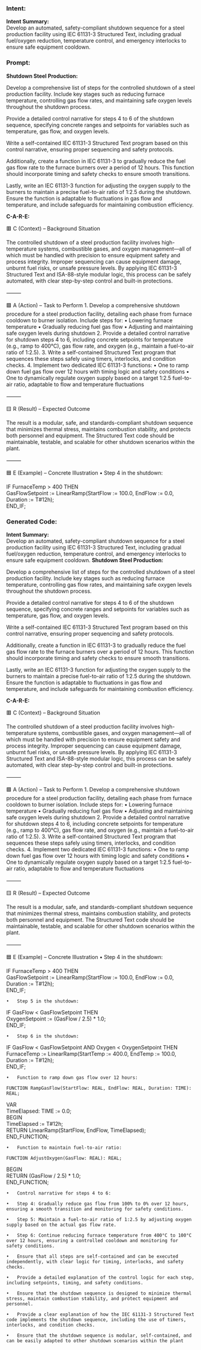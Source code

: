 ### Intent:
**Intent Summary:**  
Develop an automated, safety-compliant shutdown sequence for a steel production facility using IEC 61131-3 Structured Text, including gradual fuel/oxygen reduction, temperature control, and emergency interlocks to ensure safe equipment cooldown.

### Prompt:
**Shutdown Steel Production:**

Develop a comprehensive list of steps for the controlled shutdown of a steel production facility. Include key stages such as reducing furnace temperature, controlling gas flow rates, and maintaining safe oxygen levels throughout the shutdown process.

Provide a detailed control narrative for steps 4 to 6 of the shutdown sequence, specifying concrete ranges and setpoints for variables such as temperature, gas flow, and oxygen levels.

Write a self-contained IEC 61131-3 Structured Text program based on this control narrative, ensuring proper sequencing and safety protocols.

Additionally, create a function in IEC 61131-3 to gradually reduce the fuel gas flow rate to the furnace burners over a period of 12 hours. This function should incorporate timing and safety checks to ensure smooth transitions.

Lastly, write an IEC 61131-3 function for adjusting the oxygen supply to the burners to maintain a precise fuel-to-air ratio of 1:2.5 during the shutdown. Ensure the function is adaptable to fluctuations in gas flow and temperature, and include safeguards for maintaining combustion efficiency.

**C-A-R-E:**

🟥 C (Context) – Background Situation

The controlled shutdown of a steel production facility involves high-temperature systems, combustible gases, and oxygen management—all of which must be handled with precision to ensure equipment safety and process integrity. Improper sequencing can cause equipment damage, unburnt fuel risks, or unsafe pressure levels. By applying IEC 61131-3 Structured Text and ISA-88-style modular logic, this process can be safely automated, with clear step-by-step control and built-in protections.

⸻

🟩 A (Action) – Task to Perform
	1.	Develop a comprehensive shutdown procedure for a steel production facility, detailing each phase from furnace cooldown to burner isolation. Include steps for:
	•	Lowering furnace temperature
	•	Gradually reducing fuel gas flow
	•	Adjusting and maintaining safe oxygen levels during shutdown
	2.	Provide a detailed control narrative for shutdown steps 4 to 6, including concrete setpoints for temperature (e.g., ramp to 400°C), gas flow rate, and oxygen (e.g., maintain a fuel-to-air ratio of 1:2.5).
	3.	Write a self-contained Structured Text program that sequences these steps safely using timers, interlocks, and condition checks.
	4.	Implement two dedicated IEC 61131-3 functions:
	•	One to ramp down fuel gas flow over 12 hours with timing logic and safety conditions
	•	One to dynamically regulate oxygen supply based on a target 1:2.5 fuel-to-air ratio, adaptable to flow and temperature fluctuations

⸻

🟨 R (Result) – Expected Outcome

The result is a modular, safe, and standards-compliant shutdown sequence that minimizes thermal stress, maintains combustion stability, and protects both personnel and equipment. The Structured Text code should be maintainable, testable, and scalable for other shutdown scenarios within the plant.

⸻

🟦 E (Example) – Concrete Illustration
	•	Step 4 in the shutdown:

 IF FurnaceTemp > 400 THEN  
    GasFlowSetpoint := LinearRamp(StartFlow := 100.0, EndFlow := 0.0, Duration := T#12h);  
END_IF;

### Generated Code:
**Intent Summary:**  
Develop an automated, safety-compliant shutdown sequence for a steel production facility using IEC 61131-3 Structured Text, including gradual fuel/oxygen reduction, temperature control, and emergency interlocks to ensure safe equipment cooldown.
**Shutdown Steel Production:**

Develop a comprehensive list of steps for the controlled shutdown of a steel production facility. Include key stages such as reducing furnace temperature, controlling gas flow rates, and maintaining safe oxygen levels throughout the shutdown process.

Provide a detailed control narrative for steps 4 to 6 of the shutdown sequence, specifying concrete ranges and setpoints for variables such as temperature, gas flow, and oxygen levels.

Write a self-contained IEC 61131-3 Structured Text program based on this control narrative, ensuring proper sequencing and safety protocols.

Additionally, create a function in IEC 61131-3 to gradually reduce the fuel gas flow rate to the furnace burners over a period of 12 hours. This function should incorporate timing and safety checks to ensure smooth transitions.

Lastly, write an IEC 61131-3 function for adjusting the oxygen supply to the burners to maintain a precise fuel-to-air ratio of 1:2.5 during the shutdown. Ensure the function is adaptable to fluctuations in gas flow and temperature, and include safeguards for maintaining combustion efficiency.

**C-A-R-E:**

🟥 C (Context) – Background Situation

The controlled shutdown of a steel production facility involves high-temperature systems, combustible gases, and oxygen management—all of which must be handled with precision to ensure equipment safety and process integrity. Improper sequencing can cause equipment damage, unburnt fuel risks, or unsafe pressure levels. By applying IEC 61131-3 Structured Text and ISA-88-style modular logic, this process can be safely automated, with clear step-by-step control and built-in protections.

⸻

🟩 A (Action) – Task to Perform
	1.	Develop a comprehensive shutdown procedure for a steel production facility, detailing each phase from furnace cooldown to burner isolation. Include steps for:
	•	Lowering furnace temperature
	•	Gradually reducing fuel gas flow
	•	Adjusting and maintaining safe oxygen levels during shutdown
	2.	Provide a detailed control narrative for shutdown steps 4 to 6, including concrete setpoints for temperature (e.g., ramp to 400°C), gas flow rate, and oxygen (e.g., maintain a fuel-to-air ratio of 1:2.5).
	3.	Write a self-contained Structured Text program that sequences these steps safely using timers, interlocks, and condition checks.
	4.	Implement two dedicated IEC 61131-3 functions:
	•	One to ramp down fuel gas flow over 12 hours with timing logic and safety conditions
	•	One to dynamically regulate oxygen supply based on a target 1:2.5 fuel-to-air ratio, adaptable to flow and temperature fluctuations

⸻

🟨 R (Result) – Expected Outcome

The result is a modular, safe, and standards-compliant shutdown sequence that minimizes thermal stress, maintains combustion stability, and protects both personnel and equipment. The Structured Text code should be maintainable, testable, and scalable for other shutdown scenarios within the plant.

⸻

🟦 E (Example) – Concrete Illustration
	•	Step 4 in the shutdown:

 IF FurnaceTemp > 400 THEN  
    GasFlowSetpoint := LinearRamp(StartFlow := 100.0, EndFlow := 0.0, Duration := T#12h);  
END_IF;  

	•	Step 5 in the shutdown:

 IF GasFlow < GasFlowSetpoint THEN  
    OxygenSetpoint := (GasFlow / 2.5) * 1.0;  
END_IF;  

	•	Step 6 in the shutdown:

 IF GasFlow < GasFlowSetpoint AND Oxygen < OxygenSetpoint THEN  
    FurnaceTemp := LinearRamp(StartTemp := 400.0, EndTemp := 100.0, Duration := T#12h);  
END_IF;  

	•	Function to ramp down gas flow over 12 hours:

	FUNCTION RampGasFlow(StartFlow: REAL, EndFlow: REAL, Duration: TIME): REAL;  
VAR  
    TimeElapsed: TIME := 0.0;  
BEGIN  
    TimeElapsed := T#12h;  
    RETURN LinearRamp(StartFlow, EndFlow, TimeElapsed);  
END_FUNCTION;  

	•	Function to maintain fuel-to-air ratio:

	FUNCTION AdjustOxygen(GasFlow: REAL): REAL;  
BEGIN  
    RETURN (GasFlow / 2.5) * 1.0;  
END_FUNCTION;  

	•	Control narrative for steps 4 to 6:

	•	Step 4: Gradually reduce gas flow from 100% to 0% over 12 hours, ensuring a smooth transition and monitoring for safety conditions.

	•	Step 5: Maintain a fuel-to-air ratio of 1:2.5 by adjusting oxygen supply based on the actual gas flow rate.

	•	Step 6: Continue reducing furnace temperature from 400°C to 100°C over 12 hours, ensuring a controlled cooldown and monitoring for safety conditions.

	•	Ensure that all steps are self-contained and can be executed independently, with clear logic for timing, interlocks, and safety checks.

	•	Provide a detailed explanation of the control logic for each step, including setpoints, timing, and safety conditions.

	•	Ensure that the shutdown sequence is designed to minimize thermal stress, maintain combustion stability, and protect equipment and personnel.

	•	Provide a clear explanation of how the IEC 61131-3 Structured Text code implements the shutdown sequence, including the use of timers, interlocks, and condition checks.

	•	Ensure that the shutdown sequence is modular, self-contained, and can be easily adapted to other shutdown scenarios within the plant
